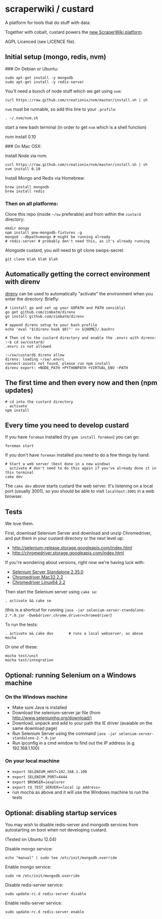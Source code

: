 # scraperwiki / custard #

A platform for tools that do stuff with data.

Together with cobalt, custard powers the [new ScraperWiki platform](https://scraperwiki.com).

AGPL Licenced (see LICENCE file).

## Initial setup (mongo, redis, nvm)

### On Debian or Ubuntu:

    sudo apt-get install -y mongodb
    sudo apt-get install -y redis-server

You'll need a bunch of node stuff which we get using `nvm`:

    curl https://raw.github.com/creationix/nvm/master/install.sh | sh

`nvm` must be runnable, so add this line to your `.profile`:

    . ~/.nvm/nvm.sh

start a new bash terminal (in order to get `nvm` which is a shell function)

   nvm install 0.10

### On Mac OSX:

Install Node via nvm:

    curl https://raw.github.com/creationix/nvm/master/install.sh | sh
    nvm install 0.10

Install Mongo and Redis via Homebrew:

    brew install mongodb
    brew install redis

### Then on all platforms:

Clone this repo (inside `~/sw` preferable) and from within the `custard` directory:

    mkdir mongo
    npm install pow-mongodb-fixtures -g
    mongod --dbpath=mongo # might be running already
    # redis-server # probably don't need this, as it's already running

Alongside custard, you will need to git clone swops-secret

    git clone blah blah blah

## Automatically getting the correct environment with direnv

[direnv](http://direnv.net) can be used to automatically "activate" the environment
when you enter the directory. Briefly:

    # (install go and set up your GOPATH and PATH sensibly)
    go get github.com/zimbatm/direnv
    go install github.com/zimbatm/direnv

    # append direnv setup to your bash profile
    echo 'eval "$(direnv hook $0)"' >> ${HOME}/.bashrc

    # Then cd to the custard directory and enable the .envrc with direnv:
    :~$ cd sw/custard/
    .envrc is not allowed

    :~/sw/custard$ direnv allow
    direnv: loading ~/sw/.envrc
    connect-assets not found, please run npm install
    direnv export: +NODE_PATH +PYTHONPATH +VIRTUAL_ENV ~PATH

## The first time and then every now and then (npm updates)

    # cd into the custard directory
    . activate
    npm install

## Every time you need to develop custard

If you have `foreman` installed (try `gem install foreman`)
you can go:

    foreman start

If you don't have `foreman` installed you need to do a few things
by hand:

    # Start a web server (best done in a new window)
    . activate # don't need to do this again if you've already done it in this terminal
    cake dev

The `cake dev` above starts custard the web server. It's listening on a local port (usually 3001),
so you should be able to visit `localhost:3001` in a web browser.

## Tests

We love them.

First, download Selenium Server and download and unzip Chromedriver, and put
them in your custard directory or the next level up:

- http://selenium-release.storage.googleapis.com/index.html
- http://chromedriver.storage.googleapis.com/index.html 

If you're wondering about versions, right now we're having luck with:

- [Selenium Server Standalone 2.35.0](https://selenium.googlecode.com/files/selenium-server-standalone-2.35.0.jar)
- [Chromedriver Mac32 2.2](https://chromedriver.googlecode.com/files/chromedriver_mac32_2.2.zip)
- [Chromedriver Linux64 2.2](https://chromedriver.googlecode.com/files/chromedriver_linux64_2.2.zip)

Then start the Selenium server using `cake se`:

    . activate && cake se

(this is a shortcut for running `java -jar selenium-server-standalone-2.*.0.jar -Dwebdriver.chrome.driver=chromedriver`)

To run the tests:

    . activate && cake dev       # runs a local webserver, as above
    mocha

Or one of these:

    mocha test/unit
    mocha test/integration

## Optional: running Selenium on a Windows machine

### On the Windows machine

- Make sure Java is installed
- Download the selenium-server jar file (from http://www.seleniumhq.org/download/)
- Download, unpack and add to your path the IE driver (avaiable on the same download page)
- Run Selenium Server using the command `java -jar selenium-server-standalone-2.*.0.jar`
- Run ipconfig in a cmd window to find out the IP address (e.g. 192.168.1.100)

### On your local machine

- `export SELENIUM_HOST=192.168.1.100`
- `export SELENIUM_PORT=4444`
- `export BROWSER=iexplorer`
- `export CU_TEST_SERVER=<local ip address>`
- run mocha as above and it will use the Windows machine to run the tests

## Optional: disabling startup services

You may wish to disable redis-server and mongodb services from autostarting on boot when not developing custard.

(Tested on Ubuntu 12.04)

Disable mongo service:

    echo "manual" | sudo tee /etc/init/mongodb.override

Enable mongo service:

    sudo rm /etc/init/mongodb.override

Disable redis-server service:

    sudo update-rc.d redis-server disable

Enable redis-server service:

    sudo update-rc.d redis-server enable
